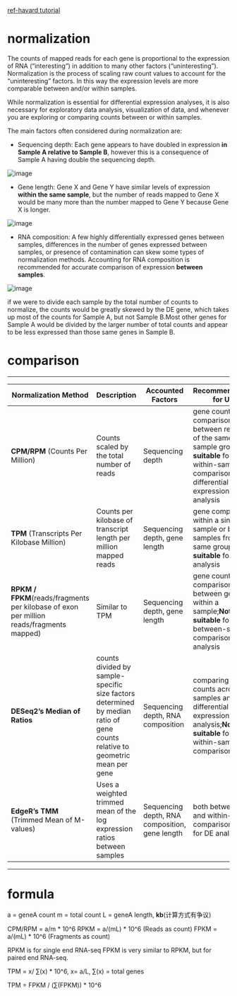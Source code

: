 
[ref-havard tutorial](https://hbctraining.github.io/DGE_workshop/lessons/02_DGE_count_normalization.html)


# normalization

The counts of mapped reads for each gene is proportional to the expression of RNA (“interesting”) in addition to many other factors (“uninteresting”). 
Normalization is the process of scaling raw count values to account for the “uninteresting” factors. 
In this way the expression levels are more comparable between and/or within samples.

While normalization is essential for differential expression analyses, 
it is also necessary for exploratory data analysis, visualization of data, and whenever you are exploring or comparing counts between or within samples.

The main factors often considered during normalization are:

- Sequencing depth: Each gene appears to have doubled in expression **in Sample A relative to Sample B**, 
however this is a consequence of Sample A having double the sequencing depth.

![image](https://github.com/user-attachments/assets/2f22641e-1d38-48c9-aada-5bac30d67102)

- Gene length:  Gene X and Gene Y have similar levels of expression **within the same sample**,
but the number of reads mapped to Gene X would be many more than the number mapped to Gene Y because Gene X is longer.

![image](https://github.com/user-attachments/assets/76262cab-68ea-4621-bf13-3ede58c2bded)

- RNA composition: A few highly differentially expressed genes between samples, differences in the number of genes expressed between samples,
or presence of contamination can skew some types of normalization methods. Accounting for RNA composition is recommended for accurate comparison of expression **between samples**.

![image](https://github.com/user-attachments/assets/48a9e3e8-514f-4457-bc3b-cc7502548fe3)

if we were to divide each sample by the total number of counts to normalize, the counts would be greatly skewed by the DE gene, 
which takes up most of the counts for Sample A, but not Sample B.Most other genes for Sample A would be divided by the larger number of total counts 
and appear to be less expressed than those same genes in Sample B.

# comparison

---

| **Normalization Method** | **Description** | **Accounted Factors** | **Recommendations for Use** |
|--------------------------|------------------|------------------------|------------------------------|
| **CPM/RPM** (Counts Per Million) | Counts scaled by the total number of reads | Sequencing depth | gene count comparisons between replicates of the same sample group;**Not suitable** for within-sample comparisons or differential expression (DE) analysis |
| **TPM** (Transcripts Per Kilobase Million) | Counts per kilobase of transcript length per million mapped reads | Sequencing depth, gene length | gene comparisons within a single sample or between samples from the same group;**Not suitable** for DE analysis |
| **RPKM / FPKM**(reads/fragments per kilobase of exon per million reads/fragments mapped) | Similar to TPM | Sequencing depth, gene length | gene count comparisons between genes within a sample;**Not suitable** for between-sample comparisons or DE analysis |
| **DESeq2’s Median of Ratios** | counts divided by sample-specific size factors determined by median ratio of gene counts relative to geometric mean per gene | Sequencing depth, RNA composition |  comparing gene counts across samples and for differential expression analysis;**Not suitable** for within-sample  comparisons |
| **EdgeR’s TMM** (Trimmed Mean of M-values) | Uses a weighted trimmed mean of the log expression ratios between samples | Sequencing depth, RNA composition, gene length | both between- and within-sample comparisons and for DE analysis |

---

# formula

a = geneA count
m = total count
L = geneA length, **kb**(计算方式有争议)

CPM/RPM = a/m * 10^6
RPKM = a/(mL) * 10^6 (Reads as count)
FPKM = a/(mL) * 10^6 (Fragments as count)

RPKM is for single end RNA-seq
FPKM is very similar to RPKM, but for paired end RNA-seq.

TPM =  x/ ∑(x) * 10^6, x= a/L, ∑(x) = total genes

TPM = FPKM / (∑(FPKM)) * 10^6


